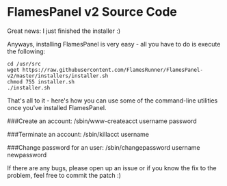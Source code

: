 # FlamesPanel v2 Source Code

Great news: I just finished the installer :)

Anyways, installing FlamesPanel is very easy - all you have to do is execute the following:

    cd /usr/src
    wget https://raw.githubusercontent.com/FlamesRunner/FlamesPanel-v2/master/installers/installer.sh
    chmod 755 installer.sh
    ./installer.sh

That's all to it - here's how you can use some of the command-line utilities once you've installed FlamesPanel.

###Create an account:
   /sbin/www-createacct username password

###Terminate an account:
   /sbin/killacct username

###Change password for an user:
   /sbin/changepassword username newpassword
   
If there are any bugs, please open up an issue or if you know the fix to the problem, feel free to commit the patch :)
